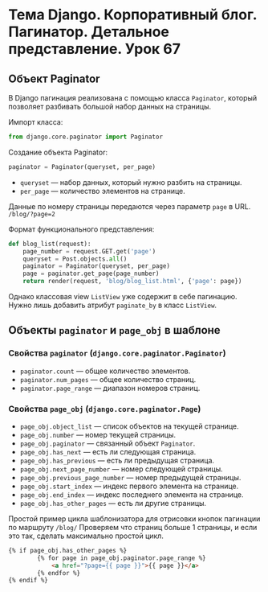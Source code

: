 # Тема Django. Корпоративный блог. Пагинатор. Детальное представление.  Урок 67

## Объект Paginator


В Django пагинация реализована с помощью класса `Paginator`, который позволяет разбивать большой набор данных на страницы.

Импорт класса:
```python
from django.core.paginator import Paginator
```


Создание объекта Paginator:
```python
paginator = Paginator(queryset, per_page)
```


- `queryset` — набор данных, который нужно разбить на страницы.
- `per_page` — количество элементов на странице.

Данные по номеру страницы передаются через параметр `page` в URL.
`/blog/?page=2`

Формат функционального представления:

```python
def blog_list(request):
    page_number = request.GET.get('page')
    queryset = Post.objects.all()
    paginator = Paginator(queryset, per_page)
    page = paginator.get_page(page_number)
    return render(request, 'blog/blog_list.html', {'page': page})
```

Однако классовая view `ListView` уже содержит в себе пагинацию. Нужно лишь добавить атрибут `paginate_by` в класс `ListView`.

## Объекты `paginator` и `page_obj` в шаблоне

### Свойства `paginator` (`django.core.paginator.Paginator`)
- `paginator.count` — общее количество элементов.
- `paginator.num_pages` — общее количество страниц.
- `paginator.page_range` — диапазон номеров страниц.

### Свойства `page_obj` (`django.core.paginator.Page`)
- `page_obj.object_list` — список объектов на текущей странице.
- `page_obj.number` — номер текущей страницы.
- `page_obj.paginator` — связанный объект `Paginator`.
- `page_obj.has_next` — есть ли следующая страница.
- `page_obj.has_previous` — есть ли предыдущая страница.
- `page_obj.next_page_number` — номер следующей страницы.
- `page_obj.previous_page_number` — номер предыдущей страницы.
- `page_obj.start_index` — индекс первого элемента на странице.
- `page_obj.end_index` — индекс последнего элемента на странице.
- `page_obj.has_other_pages` — есть ли другие страницы.

Простой пример цикла шаблонизатора для отрисовки кнопок пагинации
по маршруту `/blog/`
Проверяем что страниц больше 1 страницы, и если это так, сделать максимально простой цикл.

```html
{% if page_obj.has_other_pages %}
        {% for page in page_obj.paginator.page_range %}
            <a href="?page={{ page }}">{{ page }}</a>
        {% endfor %}
{% endif %}
```
